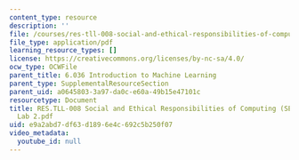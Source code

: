 ```yaml
---
content_type: resource
description: ''
file: /courses/res-tll-008-social-and-ethical-responsibilities-of-computing-serc-fall-2021/e9a2abd7df63d1896e4c692c5b250f07_RES-TLL008F21-6036_lab2.pdf
file_type: application/pdf
learning_resource_types: []
license: https://creativecommons.org/licenses/by-nc-sa/4.0/
ocw_type: OCWFile
parent_title: 6.036 Introduction to Machine Learning
parent_type: SupplementalResourceSection
parent_uid: a0645803-3a97-da0c-e60a-49b15e47101c
resourcetype: Document
title: RES.TLL-008 Social and Ethical Responsibilities of Computing (SERC), 6.036
  Lab 2.pdf
uid: e9a2abd7-df63-d189-6e4c-692c5b250f07
video_metadata:
  youtube_id: null
---
```

